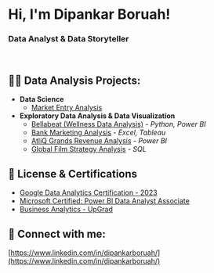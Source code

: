 <h1>Hi, I'm Dipankar Boruah! <h3> Data Analyst & Data Storyteller</h3>  </h1>
<br/>

<h2> 👨‍💻 Data Analysis Projects:</h2>

- <b> Data Science </b>
  - [Market Entry Analysis](https://devwithdip.com/)
- <b> Exploratory Data Analysis & Data Visualization </b>
  - [Bellabeat (Wellness Data Analysis)](https://devwithdip.com/) <i> - Python, Power BI</i>
  - [Bank Marketing Analysis](https://devwithdip.com/project/bankmarketing) <i> - Excel, Tableau</i>
  - [AtliQ Grands Revenue Analysis](https://devwithdip.com/project/revenueanalysis) <i> - Power BI</i>
  - [Global Film Strategy Analysis](https://devwithdip.com/project/global-film-analysis) <i> - SQL</i>

<h2> 📄 License & Certifications </h2>

- [Google Data Analytics Certification - 2023 ](https://coursera.org/share/afa045f9220ff3d6bbad7a8e88509741)
- [Microsoft Certified: Power BI Data Analyst Associate](https://www.credly.com/badges/3cf79653-84a6-4d67-8231-614def6a311e/public_url)
- [Business Analytics - UpGrad ](https://certificate.givemycertificate.com/c/c0d8928a-5efa-4a07-985f-faed95c38b5b)

<h2> 🤝 Connect with me:</h2>

[https://www.linkedin.com/in/dipankarboruah/](https://www.linkedin.com/in/dipankarboruah/)
